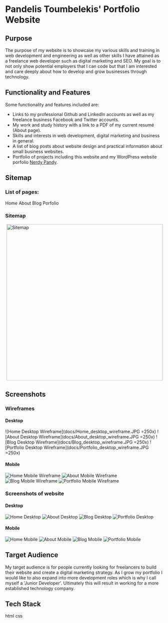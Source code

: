 # Pandelis Toumbelekis' Portfolio Website

## Purpose

The purpose of my website is to showcase my various skills and training in web development and engineering as well as other skills I have attained as a freelance web 
developer such as digital marketing and SEO. My goal is to not only show potential employers that I can code but that I am interested and care deeply about 
how to develop and grow businesses through technology.

## Functionality and Features

Some functionality and features included are:
- Links to my professional Github and LinkedIn accounts as well as my freelance business Facebook and Twitter accounts.
- My work and study history with a link to a PDF of my current resumé (About page).
- Skills and interests in web development, digital marketing and business in general.
- A list of blog posts about website design and practical information about small business websites.
- Portfolio of projects including this website and my WordPress website porfolio [Nerdy Pandy](https://nerdypandy.com.au).

## Sitemap

### List of pages:
Home
About
Blog
Porfolio

### Sitemap
![]()
<img src="docs/sitemap.JPG" alt="Sitemap" width="500"/>

## Screenshots

### Wireframes

#### Desktop
![Home Desktop Wireframe](docs/Home_desktop_wireframe.JPG =250x)
![About Desktop Wireframe](docs/About_desktop_wireframe.JPG =250x)
![Blog Desktop Wireframe](docs/Blog_desktop_wireframe.JPG =250x)
![Portfolio Desktop Wireframe](docs/Portfolio_desktop_wireframe.JPG =250x)

#### Mobile
![Home Mobile Wireframe](docs/Home_mobile_wireframe.JPG)
![About Mobile Wireframe](docs/About_mobile_wireframe.JPG)
![Blog Mobile Wireframe](docs/Blog_mobile_wireframe.JPG)
![Portfolio Mobile Wireframe](docs/Portfolio_mobile_wireframe.JPG)

### Screenshots of website

#### Desktop
![Home Desktop](docs/Home_desktop_screenshot.JPG)
![About Desktop](docs/About_desktop_screenshot.JPG)
![Blog Desktop](docs/Blog_desktop_screenshot.JPG)
![Portfolio Desktop](docs/Home_desktop_screenshot.JPG)

#### Mobile
![Home Mobile](docs/Home_mobile_screenshot.JPG)
![About Mobile](docs/About_mobile_screenshot.JPG)
![Blog Mobile](docs/Blog_mobile_screenshot.JPG)
![Portfolio Mobile](docs/Portfolio_mobile_screenshot.JPG)

## Target Audience

My target audience is for people currently looking for freelancers to build their website and create a digital marketing strategy. As I grow my portfolio I would like to 
also expand into more development roles which is why I call myself a 'Junior Developer'. Ultimately this will result in working for a more established technology company.

## Tech Stack
html
css
